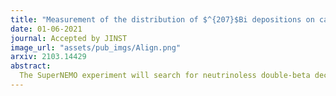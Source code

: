 ```yaml
---
title: "Measurement of the distribution of $^{207}$Bi depositions on calibration sources for SuperNEMO"
date: 01-06-2021
journal: Accepted by JINST
image_url: "assets/pub_imgs/Align.png"
arxiv: 2103.14429
abstract:
  The SuperNEMO experiment will search for neutrinoless double-beta decay ($0\nu\beta\beta$), and study the Standard-Model double-beta decay process ($2\nu\beta\beta$).  The SuperNEMO technology can measure the energy of each of the electrons produced in a double-beta ($\beta\beta$) decay, and can reconstruct the topology of their individual tracks. The study of the double-beta decay spectrum requires very accurate energy calibration to be carried out periodically. The SuperNEMO Demonstrator Module will be calibrated using 42 calibration sources, each consisting of a droplet of $^{207}$Bi within a frame assembly.  The quality of these sources, which depends upon the entire $^{207}$Bi droplet being contained within the frame, is key for correctly calibrating SuperNEMO's energy response. In this paper, we present a novel method for precisely measuring the exact geometry of the deposition of $^{207}$Bi droplets within the frames, using Timepix pixel detectors. We studied 49 different sources and selected 42 high-quality sources with the most central source positioning.
---
```

